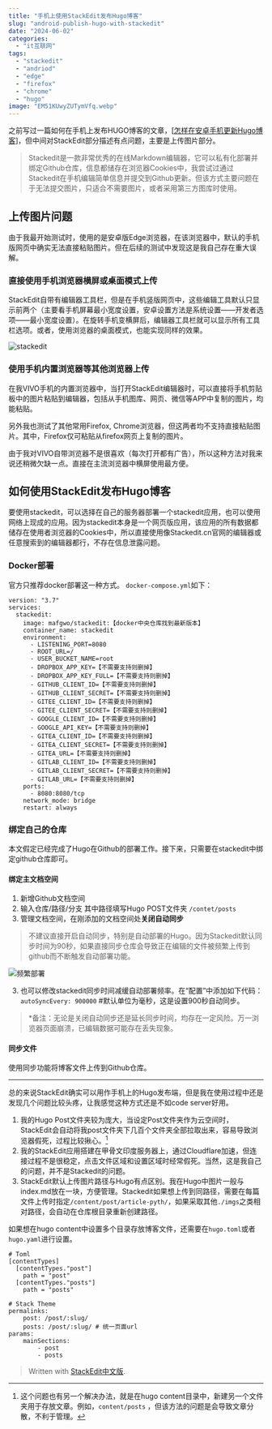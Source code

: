 ```yaml
---
title: "手机上使用StackEdit发布Hugo博客"  
slug: "android-publish-hugo-with-stackedit"  
date: "2024-06-02"  
categories: 
  - "it互联网"  
tags: 
  - "stackedit"
  - "andriod"
  - "edge"
  - "firefox"
  - "chrome"
  - "hugo"
image: "EM51KUwyZUTymVfq.webp"  
---
```




之前写过一篇如何在手机上发布HUGO博客的文章，[[怎样在安卓手机更新Hugo博客](https://hyruo.com/article/how-to-update-a-hugo-blog-on-an-android-phone/)]，但中间对StackEdit部分描述有点问题，主要是上传图片部分。

> Stackedit是一款非常优秀的在线Markdown编辑器，它可以私有化部署并绑定Github仓库，信息都储存在浏览器Cookies中，我尝试过通过Stackedit在手机编辑简单信息并提交到Github更新。但该方式主要问题在于无法提交图片，只适合不需要图片，或者采用第三方图库时使用。

## 上传图片问题

由于我最开始测试时，使用的是安卓版Edge浏览器，在该浏览器中，默认的手机版网页中确实无法直接粘贴图片。但在后续的测试中发现这是我自己存在重大误解。

### 直接使用手机浏览器横屏或桌面模式上传

StackEdit自带有编辑器工具栏，但是在手机竖版网页中，这些编辑工具默认只显示前两个（主要看手机屏幕最小宽度设置，安卓设置方法是系统设置——开发者选项——最小宽度设置）。在旋转手机变横屏后，编辑器工具栏就可以显示所有工具栏选项。或者，使用浏览器的桌面模式，也能实现同样的效果。

![stackedit](7K8Z7gYcjgHx9Prp.jpeg)



### 使用手机内置浏览器等其他浏览器上传

在我VIVO手机的内置浏览器中，当打开StackEdit编辑器时，可以直接将手机剪贴板中的图片粘贴到编辑器，包括从手机图库、网页、微信等APP中复制的图片，均能粘贴。

另外我也测试了其他常用Firefox, Chrome浏览器，但这两者均不支持直接粘贴图片。其中，Firefox仅可粘贴从firefox网页上复制的图片。

由于我对VIVO自带浏览器不是很喜欢（每次打开都有广告），所以这种方法对我来说还稍微欠缺一点。直接在主流浏览器中横屏使用最方便。


## 如何使用StackEdit发布Hugo博客

要使用stackedit，可以选择在自己的服务器部署一个stackedit应用，也可以使用网络上现成的应用。因为stackedit本身是一个网页版应用，该应用的所有数据都储存在使用者浏览器的Cookies中，所以直接使用像Stackedit.cn官网的编辑器或任意搜索到的编辑器都行，不存在信息泄露问题。

### Docker部署
官方只推荐docker部署这一种方式。
`docker-compose.yml`如下：

```
version: "3.7"
services:
  stackedit:
    image: mafgwo/stackedit:【docker中央仓库找到最新版本】
    container_name: stackedit
    environment:
      - LISTENING_PORT=8080
      - ROOT_URL=/
      - USER_BUCKET_NAME=root
      - DROPBOX_APP_KEY=【不需要支持则删掉】
      - DROPBOX_APP_KEY_FULL=【不需要支持则删掉】
      - GITHUB_CLIENT_ID=【不需要支持则删掉】
      - GITHUB_CLIENT_SECRET=【不需要支持则删掉】
      - GITEE_CLIENT_ID=【不需要支持则删掉】
      - GITEE_CLIENT_SECRET=【不需要支持则删掉】
      - GOOGLE_CLIENT_ID=【不需要支持则删掉】
      - GOOGLE_API_KEY=【不需要支持则删掉】
      - GITEA_CLIENT_ID=【不需要支持则删掉】
      - GITEA_CLIENT_SECRET=【不需要支持则删掉】
      - GITEA_URL=【不需要支持则删掉】
      - GITLAB_CLIENT_ID=【不需要支持则删掉】
      - GITLAB_CLIENT_SECRET=【不需要支持则删掉】
      - GITLAB_URL=【不需要支持则删掉】
    ports:
      - 8080:8080/tcp
    network_mode: bridge
    restart: always
```

### 绑定自己的仓库

本文假定已经完成了Hugo在Github的部署工作。接下来，只需要在stackedit中绑定github仓库即可。

#### 绑定主文档空间
1. 新增Github文档空间
2. 输入仓库/路径/分支 其中路径填写Hugo POST文件夹 `/contet/posts`
3. 管理文档空间，在刚添加的文档空间处**关闭自动同步**

> 不建议直接开启自动同步，特别是自动部署的Hugo。因为Stackedit默认同步时间为90秒，如果直接同步仓库会导致正在编辑的文件被频繁上传到github而不断触发自动部署功能。

![频繁部署](ss.jpg)

3. 也可以修改stackedit同步时间减缓自动部署频率。在“配置”中添加如下代码：
`autoSyncEvery: 900000` #默认单位为毫秒，这是设置900秒自动同步。

> *备注：无论是关闭自动同步还是延长同步时间，均存在一定风险。万一浏览器页面崩溃，已编辑数据可能存在丢失现象。

#### 同步文件
使用同步功能将博客文件上传到Github仓库。

---

总的来说StackEdit确实可以用作手机上的Hugo发布端，但是我在使用过程中还是发现几个问题比较头疼，让我感觉这种方式还是不如code server好用。

1. 我的Hugo Post文件夹较为庞大，当设定Post文件夹作为云空间时，StackEdit会自动将我post文件夹下几百个文件夹全部拉取出来，容易导致浏览器假死，过程比较揪心。[^1]
2. 我的StackEdit应用搭建在甲骨文印度服务器上，通过Cloudflare加速，但连接过程不是很稳定，点击文件区域和设置区域时经常假死。当然，这是我自己的问题，并不是Stackedit的问题。
3. StackEdit默认上传图片路径与Hugo有点区别。我在Hugo中图片一般与index.md放在一块，方便管理。Stackedit如果想上传到同路径，需要在每篇文件上传时指定`/content/post/article-pyth/`，如果采取其他`./imgs`之类相对路径，会自动在仓库根目录重新创建路径。

[^1]: 这个问题也有另一个解决办法，就是在hugo content目录中，新建另一个文件夹用于存放文章。例如，`content/posts` ，但该方法的问题是会导致文章分散，不利于管理。

如果想在hugo content中设置多个目录存放博客文件，还需要在`hugo.toml`或者`hugo.yaml`进行设置。

```
# Toml
[contentTypes]
  [contentTypes."post"]
    path = "post"
  [contentTypes."posts"]
    path = "posts"
```

```
# Stack Theme
permalinks:
    post: /post/:slug/
    posts: /post/:slug/ # 统一页面url
params:
    mainSections:
        - post
        - posts
```



> Written with [StackEdit中文版](https://editor.hyruo.com/).
